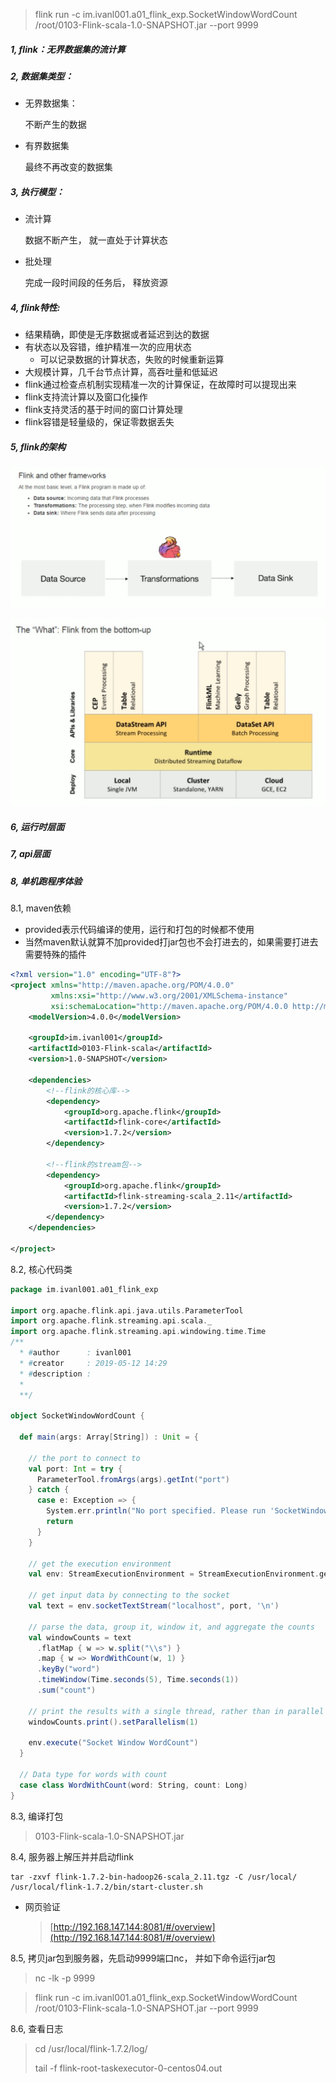 > flink run -c im.ivanl001.a01_flink_exp.SocketWindowWordCount /root/0103-Flink-scala-1.0-SNAPSHOT.jar --port 9999



##### 1, flink：无界数据集的流计算



##### 2, 数据集类型：

* 无界数据集：

  不断产生的数据

* 有界数据集

  最终不再改变的数据集

##### 3, 执行模型：

* 流计算

  数据不断产生， 就一直处于计算状态

* 批处理

  完成一段时间段的任务后， 释放资源

  

##### 4, flink特性:

* 结果精确，即使是无序数据或者延迟到达的数据
* 有状态以及容错，维护精准一次的应用状态
  * 可以记录数据的计算状态，失败的时候重新运算
* 大规模计算，几千台节点计算，高吞吐量和低延迟
* flink通过检查点机制实现精准一次的计算保证，在故障时可以提现出来
* flink支持流计算以及窗口化操作
* flink支持灵活的基于时间的窗口计算处理
* flink容错是轻量级的，保证零数据丢失



##### 5, flink的架构

![image-20190507085603157](assets/image-20190507085603157.png)



![image-20190507084400221](assets/image-20190507084400221.png)

##### 6, 运行时层面



##### 7, api层面



##### 8, 单机跑程序体验

8.1, maven依赖

* provided表示代码编译的使用，运行和打包的时候都不使用
* 当然maven默认就算不加provided打jar包也不会打进去的，如果需要打进去需要特殊的插件

```xml
<?xml version="1.0" encoding="UTF-8"?>
<project xmlns="http://maven.apache.org/POM/4.0.0"
         xmlns:xsi="http://www.w3.org/2001/XMLSchema-instance"
         xsi:schemaLocation="http://maven.apache.org/POM/4.0.0 http://maven.apache.org/xsd/maven-4.0.0.xsd">
    <modelVersion>4.0.0</modelVersion>

    <groupId>im.ivanl001</groupId>
    <artifactId>0103-Flink-scala</artifactId>
    <version>1.0-SNAPSHOT</version>

    <dependencies>
        <!--flink的核心库-->
        <dependency>
            <groupId>org.apache.flink</groupId>
            <artifactId>flink-core</artifactId>
            <version>1.7.2</version>
        </dependency>

        <!--flink的stream包-->
        <dependency>
            <groupId>org.apache.flink</groupId>
            <artifactId>flink-streaming-scala_2.11</artifactId>
            <version>1.7.2</version>
        </dependency>
    </dependencies>
    
</project>
```

8.2, 核心代码类

```scala
package im.ivanl001.a01_flink_exp

import org.apache.flink.api.java.utils.ParameterTool
import org.apache.flink.streaming.api.scala._
import org.apache.flink.streaming.api.windowing.time.Time
/**
  * #author      : ivanl001
  * #creator     : 2019-05-12 14:29
  * #description :  
  *
  **/

object SocketWindowWordCount {

  def main(args: Array[String]) : Unit = {

    // the port to connect to
    val port: Int = try {
      ParameterTool.fromArgs(args).getInt("port")
    } catch {
      case e: Exception => {
        System.err.println("No port specified. Please run 'SocketWindowWordCount --port <port>'")
        return
      }
    }

    // get the execution environment
    val env: StreamExecutionEnvironment = StreamExecutionEnvironment.getExecutionEnvironment

    // get input data by connecting to the socket
    val text = env.socketTextStream("localhost", port, '\n')

    // parse the data, group it, window it, and aggregate the counts
    val windowCounts = text
      .flatMap { w => w.split("\\s") }
      .map { w => WordWithCount(w, 1) }
      .keyBy("word")
      .timeWindow(Time.seconds(5), Time.seconds(1))
      .sum("count")

    // print the results with a single thread, rather than in parallel
    windowCounts.print().setParallelism(1)

    env.execute("Socket Window WordCount")
  }

  // Data type for words with count
  case class WordWithCount(word: String, count: Long)
}
```

8.3,  编译打包

> 0103-Flink-scala-1.0-SNAPSHOT.jar

8.4, 服务器上解压并并启动flink

```shell
tar -zxvf flink-1.7.2-bin-hadoop26-scala_2.11.tgz -C /usr/local/
/usr/local/flink-1.7.2/bin/start-cluster.sh 
```

* 网页验证

  > [http://192.168.147.144:8081/#/overview](http://192.168.147.144:8081/#/overview)

8.5, 拷贝jar包到服务器，先启动9999端口nc， 并如下命令运行jar包

> nc -lk -p 9999

> flink run -c im.ivanl001.a01_flink_exp.SocketWindowWordCount /root/0103-Flink-scala-1.0-SNAPSHOT.jar --port 9999

8.6, 查看日志

> cd /usr/local/flink-1.7.2/log/
>
> tail -f flink-root-taskexecutor-0-centos04.out 